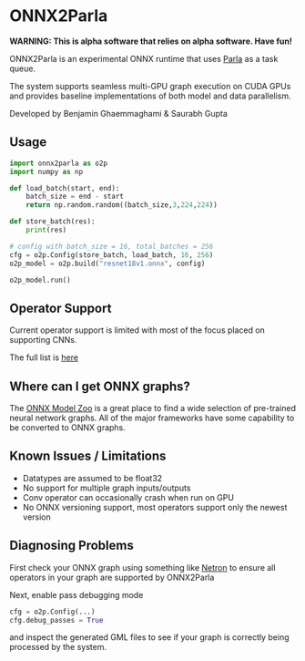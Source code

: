 # ONNX2Parla

__WARNING: This is alpha software that relies on alpha software. Have fun!__

ONNX2Parla is an experimental ONNX runtime that uses
[Parla](https://github.com/ut-parla/Parla.py) as a task queue.

The system supports seamless multi-GPU graph execution on CUDA GPUs and provides
baseline implementations of both model and data parallelism.

Developed by Benjamin Ghaemmaghami & Saurabh Gupta

## Usage

```python
import onnx2parla as o2p
import numpy as np

def load_batch(start, end):
    batch_size = end - start
    return np.random.random((batch_size,3,224,224))

def store_batch(res):
    print(res)

# config with batch_size = 16, total_batches = 256
cfg = o2p.Config(store_batch, load_batch, 16, 256)
o2p_model = o2p.build("resnet18v1.onnx", config)

o2p_model.run()

```

## Operator Support

Current operator support is limited with most of the focus placed on
supporting CNNs.

The full list is [here](https://docs.google.com/spreadsheets/d/1veBajIq8DIdUIYmdqAsWaS6feH-y4oqRgem2Eglg4G8/edit?usp=sharing)


## Where can I get ONNX graphs?

The [ONNX Model Zoo](https://github.com/onnx/models) is a great place to find a
wide selection of pre-trained neural network graphs. All of the major
frameworks have some capability to be converted to ONNX graphs.

## Known Issues / Limitations

* Datatypes are assumed to be float32
* No support for multiple graph inputs/outputs
* Conv operator can occasionally crash when run on GPU
* No ONNX versioning support, most operators support only the newest version


## Diagnosing Problems

First check your ONNX graph using something like 
[Netron](https://github.com/lutzroeder/netron) to ensure all operators in your
graph are supported by ONNX2Parla

Next, enable pass debugging mode

```python
cfg = o2p.Config(...)
cfg.debug_passes = True
```

and inspect the generated GML files to see if your graph is correctly being
processed by the system.
